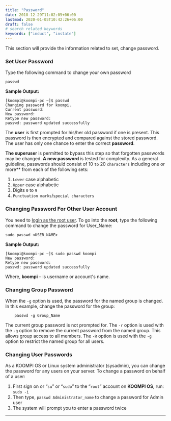 ```yaml
---
title: "Password"
date: 2018-12-29T11:02:05+06:00
lastmod: 2020-01-05T10:42:26+06:00
draft: false
# search related keywords
keywords: ["induct", "instate"]
---
```

This section will provide the information related to set, change password. 

### Set User Password
Type the following command to change your own password
```
passwd
```
**Sample Output:**
```
[koompi@koompi-pc ~]$ passwd
Changing password for koompi.
Current password: 
New password: 
Retype new password: 
passwd: password updated successfully
```
The **user** is first prompted for his/her old password if one is present. This password is then encrypted and compared against the stored password. The user has only one chance to enter the correct **password**. 
 
**The superuser** is permitted to bypass this step so that forgotten passwords may be changed. **A new password** is tested for complexity. As a general guideline, passwords should consist of 10 `to` 20 `characters` including one or more** from each of the following sets:
 

1. `Lower` case alphabetic
1. `Upper` case alphabetic
1. Digits `0` to `9`
1. `Punctuation marks`/`special characters`

### Changing Password For Other User Account

You need to [login as the root user](https://koompi.org/KOOMPI%20OS#root-info). To go into the **root**, type the following command to change the password for User_Name:

```
sudo passwd <USER_NAME>
```

**Sample Output:**

```
[koompi@koompi-pc ~]$ sudo passwd koompi
New password: 
Retype new password: 
passwd: password updated successfully
```
Where, **koompi** – is username or account's name.

### Changing Group Password

When the `-g` option is used, the password for the named group is changed. In this example, change the password for the group:

```
    passwd -g Group_Name
```

The current group password is not prompted for. The `-r` option is used with the `-g` option to remove the current password from the named group. This allows group access to all members. The `-R` option is used with the `-g` option to restrict the named group for all users.

### Changing User Passwords

As a KOOMPI OS or Linux system administrator (sysadmin), you can change the password for any users on your server. To change a password on behalf of a user:

1. First sign on or “`su`” or “`sudo`” to the “`root`” account on **KOOMPI OS**, run: `sudo -i`
1. Then type, `passwd Administrator_name` to change a password for Admin user
1. The system will prompt you to enter a password twice

---